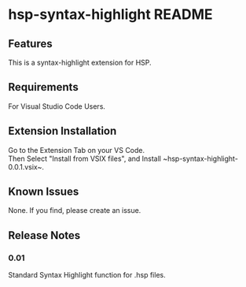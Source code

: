 # hsp-syntax-highlight README

## Features

This is a syntax-highlight extension for HSP.  

## Requirements

For Visual Studio Code Users.

## Extension Installation

Go to the Extension Tab on your VS Code.  
Then Select "Install from VSIX files", and Install ~hsp-syntax-highlight-0.0.1.vsix~.

## Known Issues

None. If you find, please create an issue.

## Release Notes

### 0.01

Standard Syntax Highlight function for .hsp files.

